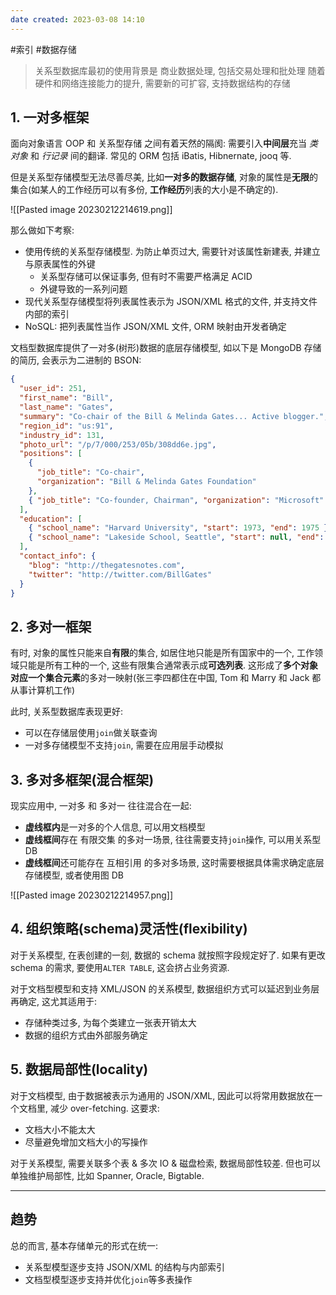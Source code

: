 ```yaml
---
date created: 2023-03-08 14:10
---
```


#索引 #数据存储

> 关系型数据库最初的使用背景是 商业数据处理, 包括交易处理和批处理
> 随着硬件和网络连接能力的提升, 需要新的可扩容, 支持数据结构的存储

## 1. 一对多框架

面向对象语言 OOP 和 关系型存储 之间有着天然的隔阂: 需要引入**中间层**充当 _类对象_ 和 _行记录_ 间的翻译. 常见的 ORM 包括 iBatis, Hibnernate, jooq 等.

但是关系型存储模型无法尽善尽美, 比如**一对多的数据存储**, 对象的属性是**无限**的集合(如某人的工作经历可以有多份, **工作经历**列表的大小是不确定的).

![[Pasted image 20230212214619.png]]

那么做如下考察:

- 使用传统的关系型存储模型. 为防止单页过大, 需要针对该属性新建表, 并建立与原表属性的外键
  - 关系型存储可以保证事务, 但有时不需要严格满足 ACID
  - 外键导致的一系列问题
- 现代关系型存储模型将列表属性表示为 JSON/XML 格式的文件, 并支持文件内部的索引
- NoSQL: 把列表属性当作 JSON/XML 文件, ORM 映射由开发者确定

文档型数据库提供了一对多(树形)数据的底层存储模型, 如以下是 MongoDB 存储的简历, 会表示为二进制的 BSON:

```json
{
  "user_id": 251,
  "first_name": "Bill",
  "last_name": "Gates",
  "summary": "Co-chair of the Bill & Melinda Gates... Active blogger.",
  "region_id": "us:91",
  "industry_id": 131,
  "photo_url": "/p/7/000/253/05b/308dd6e.jpg",
  "positions": [
    {
      "job_title": "Co-chair",
      "organization": "Bill & Melinda Gates Foundation"
    },
    { "job_title": "Co-founder, Chairman", "organization": "Microsoft" }
  ],
  "education": [
    { "school_name": "Harvard University", "start": 1973, "end": 1975 },
    { "school_name": "Lakeside School, Seattle", "start": null, "end": null }
  ],
  "contact_info": {
    "blog": "http://thegatesnotes.com",
    "twitter": "http://twitter.com/BillGates"
  }
}
```

## 2. 多对一框架

有时, 对象的属性只能来自**有限**的集合, 如居住地只能是所有国家中的一个, 工作领域只能是所有工种的一个, 这些有限集合通常表示成**可选列表**. 这形成了**多个对象对应一个集合元素**的多对一映射(张三李四都住在中国, Tom 和 Marry 和 Jack 都从事计算机工作)

此时, 关系型数据库表现更好:

- 可以在存储层使用`join`做关联查询
- 一对多存储模型不支持`join`, 需要在应用层手动模拟

## 3. 多对多框架(混合框架)

现实应用中, 一对多 和 多对一 往往混合在一起:

- **虚线框内**是一对多的个人信息, 可以用文档模型
- **虚线框间**存在 有限交集 的多对一场景, 往往需要支持`join`操作, 可以用关系型 DB
- **虚线框间**还可能存在 互相引用 的多对多场景, 这时需要根据具体需求确定底层存储模型, 或者使用图 DB

![[Pasted image 20230212214957.png]]

## 4. 组织策略(schema)灵活性(flexibility)

对于关系模型, 在表创建的一刻, 数据的 schema 就按照字段规定好了. 如果有更改 schema 的需求, 要使用`ALTER TABLE`, 这会挤占业务资源.

对于文档型模型和支持 XML/JSON 的关系模型, 数据组织方式可以延迟到业务层再确定, 这尤其适用于:

- 存储种类过多, 为每个类建立一张表开销太大
- 数据的组织方式由外部服务确定

## 5. 数据局部性(locality)

对于文档模型, 由于数据被表示为通用的 JSON/XML, 因此可以将常用数据放在一个文档里, 减少 over-fetching. 这要求:

- 文档大小不能太大
- 尽量避免增加文档大小的写操作

对于关系模型, 需要关联多个表 & 多次 IO & 磁盘检索, 数据局部性较差. 但也可以单独维护局部性, 比如 Spanner, Oracle, Bigtable.

---

## 趋势

总的而言, 基本存储单元的形式在统一:

- 关系型模型逐步支持 JSON/XML 的结构与内部索引
- 文档型模型逐步支持并优化`join`等多表操作
